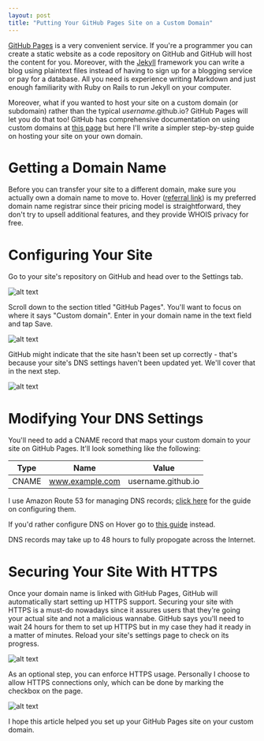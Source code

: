 ```yaml
---
layout: post
title: "Putting Your GitHub Pages Site on a Custom Domain"
---
```


[GitHub Pages](https://pages.github.com/) is a very convenient service. If you're a programmer you can create a static website as a code repository on GitHub and GitHub will host the content for you. Moreover, with the [Jekyll](https://jekyllrb.com/) framework you can write a blog using plaintext files instead of having to sign up for a blogging service or pay for a database. All you need is experience writing Markdown and just enough familiarity with Ruby on Rails to run Jekyll on your computer.

Moreover, what if you wanted to host your site on a custom domain (or subdomain) rather than the typical _username_.github.io? GitHub Pages will let you do that too! GitHub has comprehensive documentation on using custom domains at [this page](https://help.github.com/en/github/working-with-github-pages/configuring-a-custom-domain-for-your-github-pages-site) but here I'll write a simpler step-by-step guide on hosting your site on your own domain.

# Getting a Domain Name

Before you can transfer your site to a different domain, make sure you actually own a domain name to move to. Hover ([referral link](https://hover.com/n4WmhVHd)) is my preferred domain name registrar since their pricing model is straightforward, they don't try to upsell additional features, and they provide WHOIS privacy for free.

# Configuring Your Site

Go to your site's repository on GitHub and head over to the Settings tab.

![alt text](https://cdn-blog.dandelarosa.net/2020/01/03/putting-github-pages-site-on-custom-domain/1.png "Click on 'Settings' or the gear icon")

Scroll down to the section titled "GitHub Pages". You'll want to focus on where it says "Custom domain". Enter in your domain name in the text field and tap Save.

![alt text](https://cdn-blog.dandelarosa.net/2020/01/03/putting-github-pages-site-on-custom-domain/2.png "Setting the custom domain on your page")

GitHub might indicate that the site hasn't been set up correctly - that's because your site's DNS settings haven't been updated yet. We'll cover that in the next step.

![alt text](https://cdn-blog.dandelarosa.net/2020/01/03/putting-github-pages-site-on-custom-domain/3.png "The settings page before configuring DNS")

# Modifying Your DNS Settings

You'll need to add a CNAME record that maps your custom domain to your site on GitHub Pages. It'll look something like the following:

| Type | Name | Value |
|------|------|-------|
| CNAME | www.example.com | username.github.io |

I use Amazon Route 53 for managing DNS records; [click here](https://docs.aws.amazon.com/Route53/latest/DeveloperGuide/resource-record-sets-creating.html) for the guide on configuring them.

If you'd rather configure DNS on Hover go to [this guide](https://help.hover.com/hc/en-us/articles/217282457-Managing-DNS-records-) instead.

DNS records may take up to 48 hours to fully propogate across the Internet.

# Securing Your Site With HTTPS

Once your domain name is linked with GitHub Pages, GitHub will automatically start setting up HTTPS support. Securing your site with HTTPS is a must-do nowadays since it assures users that they're going your actual site and not a malicious wannabe. GitHub says you'll need to wait 24 hours for them to set up HTTPS but in my case they had it ready in a matter of minutes. Reload your site's settings page to check on its progress.

![alt text](https://cdn-blog.dandelarosa.net/2020/01/03/putting-github-pages-site-on-custom-domain/4.png "GitHub telling you to wait 24 hours for them to set up HTTPS on your site")

As an optional step, you can enforce HTTPS usage. Personally I choose to allow HTTPS connections only, which can be done by marking the checkbox on the page.

![alt text](https://cdn-blog.dandelarosa.net/2020/01/03/putting-github-pages-site-on-custom-domain/6.png "Mark the checkbox to allow HTTPS connections only")

I hope this article helped you set up your GitHub Pages site on your custom domain.
